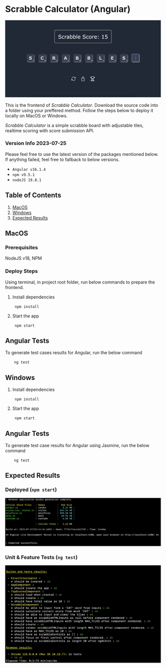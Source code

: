 # Scrabble Calculator (Angular)
![Alt text](<SS 2023-07-25 at 22.27.57.png>)

This is the frontend of <i>Scrabble Calculator</i>.
Download the source code into a folder using your preffered method. Follow the steps below to deploy it locally on MacOS or Windows.

<i>Scrabble Calculator</i> is a simple scrabble board with adjustable tiles, realtime scoring with score submission API. 

### Version Info 2023-07-25
Please feel free to use the latest version of the packages mentioned below. If anything failed, feel free to fallback to below versions.
- ``Angular v16.1.4``
- ``npm v9.5.1``
- ``nodeJS 19.8.1``

## Table of Contents
1. [MacOS](#macos)
2. [Windows](#windows)
3. [Expected Results](#expected-results)

## MacOS
### Prerequisites
NodeJS v18, NPM

### Deploy Steps
Using terminal, in project root folder, run below commands to prepare the frontend.

1) Install dependencies 

        npm install

2) Start the app

        npm start

## Angular Tests
To generate test cases results for Angular, run the below command
        
        ng test

## Windows

1) Install dependencies 

        npm install

2) Start the app

        npm start

## Angular Tests
To generate test case results for Angular using Jasmine, run the below command
        
        ng test


## Expected Results
### Deployed (`npm start`)
![Alt text](<SS 2023-07-25 at 07.44.49.png>)

### Unit & Feature Tests (`ng test`)
![Alt text](<SS 2023-07-25 at 07.43.47.png>)